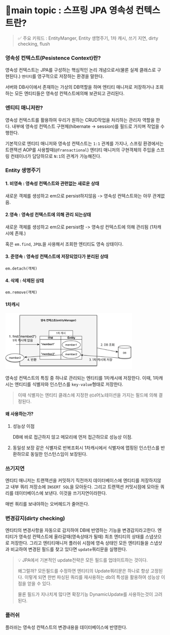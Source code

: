 # 📍main topic : 스프링 JPA 영속성 컨텍스트란?
> ✅ 주요 키워드 : EntityManger, Entity 생명주기, 1차 캐시, 쓰기 지연, dirty checking, flush


### 영속성 컨텍스트(Pesistence Context)란?
영속성 컨텍스트는 JPA를 구성하는 핵심적인 논리 개념으로서(물론 실제 클래스로 구현된다.)
`엔티티`를 영구적으로 저장하는 환경을 말한다.

서버와 DB사이에서 존재하는 가상의 DB역할을 하며 엔티티 매니저로 저장하거나 조회하는 모든
엔티티들은 영속성 컨텍스트에의해 보관되고 관리된다.

### 엔티티 매니저란?
영속성 컨텍스트를 활용하여 우리가 원하는 CRUD작업을 처리하는 관리자 역할을 한다.
내부에 영속성 컨텍스트 구현체(hibernate -> session)를 필드로 가지며 작업을 수행한다.

기본적으로 엔티티 매니저와 영속성 컨텍스트는 `1:1` 관계를 가지나,
스프링 환경에서는 트랜잭션 AOP를 사용할때(`@Transactional`) 엔티티 매니저의 구현객체의
주입을 스프링 컨테이너가 담당하므로 `N:1`의 관계가 가능해진다.

### Entity 생명주기
#### 1. 비영속 : 영속성 컨텍스트와 관련없는 새로운 상태
  새로운 객체를 생성하고 em으로 persist하지않음 -> 영속성 컨텍스트와는 아무 관계없음.

#### 2.영속 : 영속성 컨텍스트에 의해 관리 되는상태
  새로운 객체를 생성하고 em으로 persist함 -> 영속성 컨텍스트에 의해 관리됨 (1차캐시에 존재.)
  
  혹은 `em.find`, `JPQL`을 사용해서 조회한 엔티티도 영속 상태이다.
    
#### 3. 준영속 : 영속성 컨텍스트에 저장되었다가 분리된 상태
    em.detach(객체)

#### 4. 삭제 : 삭제된 상태
    em.remove(객체)

#### 1차캐시

<img src="../img/level-1-cache.png" width="400" alt="">

영속성 컨텍스트의 특징 중 하나로 관리되는 엔티티를 1차캐시에 저장한다.
이때, 1차캐시는 엔티티를 식별자와 인스턴스를 `key-value`형태로 저장한다.

> 이때 식별자는 엔티티 클래스에 지정한 `@Id`어노테이션을 가지는 필드에 의해 결정된다.


#### 왜 사용하는가?
1. 성능상 이점

   DB에 바로 접근하지 않고 메모리에 먼저 접근하므로 성능상 이점.
2. 동일성 보장
   같은 식별자로 반복조회시 1차캐시에서 식별자에 맵핑된 인스턴스를 반환하므로
   동일한 인스턴스임이 보장된다.

### 쓰기지연
엔티티 매니저는 트랜잭션을 커밋하기 직전까지 데이터베이스에 엔티티를 저장하지않고
내부 쿼리 저장소에 `INSERT SQL`을 모아둔다. 그리고 트랜잭션 커밋시점에
모아둔 쿼리를 데이터베이스에 보낸다. 이것을 쓰기지연이라한다.

매번 쿼리를 보내야하는 오버헤드가 줄어든다.

### 변경감지(dirty checking)
엔티티의 변경사항을 자동으로 감지하여 DB에 반영하는 기능을 변경감지라고한다.
엔티티가 영속성 컨텍스트에 올라갈때(영속상태가 될때) 최초 엔티티의 상태를 스냅샷으로 저장한다.
그리고 엔티티매니저 플러쉬 시점에 영속 상태인 모든 엔티티들을 스냅샷과 비교하여
변경된 필드를 찾고 있다면 `update`쿼리문을 실행한다.

> 💡 JPA에서 기본적인 update전략은 모든 필드를 업데이트하는 것이다.
> 
> 왜그럴까? 모든필드를 수정하면 엔티티의 Update쿼리문은 하나로 항상 고정된다.
> 이렇게 되면 한번 파싱된 쿼리를 재사용하는 db의 특성을 활용하여 성능상 이점을 얻을 수 있다.
> 
> 물론 필드가 지나치게 많다면 확장기능 DynamicUpdate를 사용하는것이 고려된다.

### 플러쉬
플러쉬는 영속성 컨텍스트의 변경내용을 데이터베이스에 반영한다.


